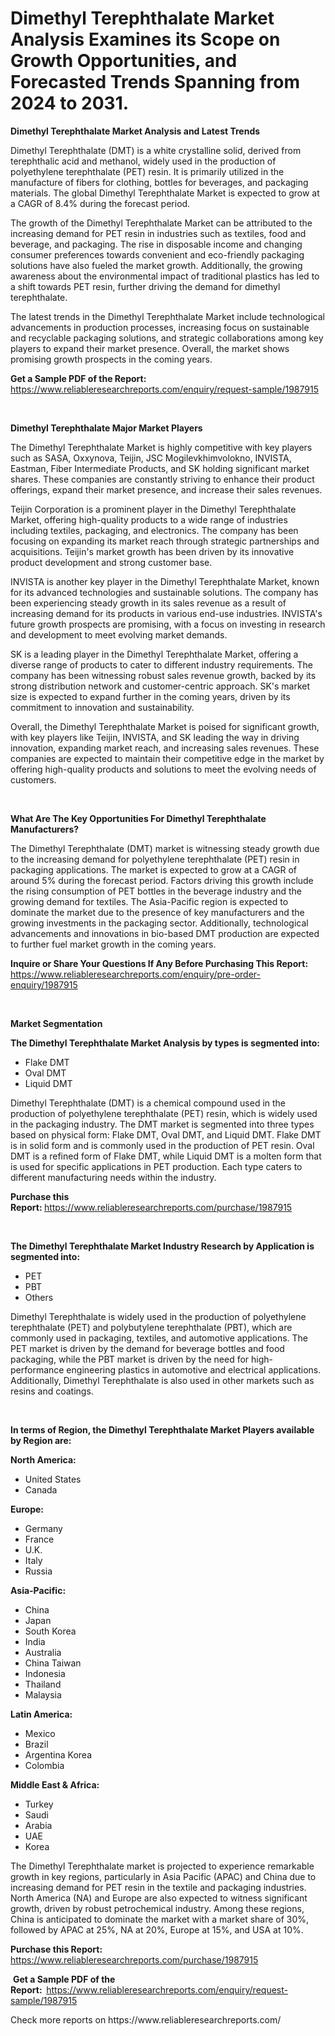 <p><h1>Dimethyl Terephthalate Market Analysis Examines its Scope on Growth Opportunities, and Forecasted Trends Spanning from 2024 to 2031.</h1></p><p><strong>Dimethyl Terephthalate Market Analysis and Latest Trends</strong></p>
<p><p>Dimethyl Terephthalate (DMT) is a white crystalline solid, derived from terephthalic acid and methanol, widely used in the production of polyethylene terephthalate (PET) resin. It is primarily utilized in the manufacture of fibers for clothing, bottles for beverages, and packaging materials. The global Dimethyl Terephthalate Market is expected to grow at a CAGR of 8.4% during the forecast period.</p><p>The growth of the Dimethyl Terephthalate Market can be attributed to the increasing demand for PET resin in industries such as textiles, food and beverage, and packaging. The rise in disposable income and changing consumer preferences towards convenient and eco-friendly packaging solutions have also fueled the market growth. Additionally, the growing awareness about the environmental impact of traditional plastics has led to a shift towards PET resin, further driving the demand for dimethyl terephthalate.</p><p>The latest trends in the Dimethyl Terephthalate Market include technological advancements in production processes, increasing focus on sustainable and recyclable packaging solutions, and strategic collaborations among key players to expand their market presence. Overall, the market shows promising growth prospects in the coming years.</p></p>
<p><strong>Get a Sample PDF of the Report:&nbsp;</strong> <a href="https://www.reliableresearchreports.com/enquiry/request-sample/1987915">https://www.reliableresearchreports.com/enquiry/request-sample/1987915</a></p>
<p>&nbsp;</p>
<p><strong>Dimethyl Terephthalate Major Market Players</strong></p>
<p><p>The Dimethyl Terephthalate Market is highly competitive with key players such as SASA, Oxxynova, Teijin, JSC Mogilevkhimvolokno, INVISTA, Eastman, Fiber Intermediate Products, and SK holding significant market shares. These companies are constantly striving to enhance their product offerings, expand their market presence, and increase their sales revenues.</p><p>Teijin Corporation is a prominent player in the Dimethyl Terephthalate Market, offering high-quality products to a wide range of industries including textiles, packaging, and electronics. The company has been focusing on expanding its market reach through strategic partnerships and acquisitions. Teijin's market growth has been driven by its innovative product development and strong customer base.</p><p>INVISTA is another key player in the Dimethyl Terephthalate Market, known for its advanced technologies and sustainable solutions. The company has been experiencing steady growth in its sales revenue as a result of increasing demand for its products in various end-use industries. INVISTA's future growth prospects are promising, with a focus on investing in research and development to meet evolving market demands.</p><p>SK is a leading player in the Dimethyl Terephthalate Market, offering a diverse range of products to cater to different industry requirements. The company has been witnessing robust sales revenue growth, backed by its strong distribution network and customer-centric approach. SK's market size is expected to expand further in the coming years, driven by its commitment to innovation and sustainability.</p><p>Overall, the Dimethyl Terephthalate Market is poised for significant growth, with key players like Teijin, INVISTA, and SK leading the way in driving innovation, expanding market reach, and increasing sales revenues. These companies are expected to maintain their competitive edge in the market by offering high-quality products and solutions to meet the evolving needs of customers.</p></p>
<p>&nbsp;</p>
<p><strong>What Are The Key Opportunities For Dimethyl Terephthalate Manufacturers?</strong></p>
<p><p>The Dimethyl Terephthalate (DMT) market is witnessing steady growth due to the increasing demand for polyethylene terephthalate (PET) resin in packaging applications. The market is expected to grow at a CAGR of around 5% during the forecast period. Factors driving this growth include the rising consumption of PET bottles in the beverage industry and the growing demand for textiles. The Asia-Pacific region is expected to dominate the market due to the presence of key manufacturers and the growing investments in the packaging sector. Additionally, technological advancements and innovations in bio-based DMT production are expected to further fuel market growth in the coming years.</p></p>
<p><strong>Inquire or Share Your Questions If Any Before Purchasing This Report:</strong> <a href="https://www.reliableresearchreports.com/enquiry/pre-order-enquiry/1987915">https://www.reliableresearchreports.com/enquiry/pre-order-enquiry/1987915</a></p>
<p>&nbsp;</p>
<p><strong>Market Segmentation</strong></p>
<p><strong>The Dimethyl Terephthalate Market Analysis by types is segmented into:</strong></p>
<p><ul><li>Flake DMT</li><li>Oval DMT</li><li>Liquid DMT</li></ul></p>
<p><p>Dimethyl Terephthalate (DMT) is a chemical compound used in the production of polyethylene terephthalate (PET) resin, which is widely used in the packaging industry. The DMT market is segmented into three types based on physical form: Flake DMT, Oval DMT, and Liquid DMT. Flake DMT is in solid form and is commonly used in the production of PET resin. Oval DMT is a refined form of Flake DMT, while Liquid DMT is a molten form that is used for specific applications in PET production. Each type caters to different manufacturing needs within the industry.</p></p>
<p><strong>Purchase this Report:&nbsp;</strong><a href="https://www.reliableresearchreports.com/purchase/1987915">https://www.reliableresearchreports.com/purchase/1987915</a></p>
<p>&nbsp;</p>
<p><strong>The Dimethyl Terephthalate Market Industry Research by Application is segmented into:</strong></p>
<p><ul><li>PET</li><li>PBT</li><li>Others</li></ul></p>
<p><p>Dimethyl Terephthalate is widely used in the production of polyethylene terephthalate (PET) and polybutylene terephthalate (PBT), which are commonly used in packaging, textiles, and automotive applications. The PET market is driven by the demand for beverage bottles and food packaging, while the PBT market is driven by the need for high-performance engineering plastics in automotive and electrical applications. Additionally, Dimethyl Terephthalate is also used in other markets such as resins and coatings.</p></p>
<p>&nbsp;</p>
<p><strong>In terms of Region, the Dimethyl Terephthalate Market Players available by Region are:</strong></p>
<p>
    <p> <strong> North America: </strong>
        <ul>
            <li>United States</li>
            <li>Canada</li>
        </ul>
        </p> 
    <p> <strong> Europe: </strong>
        <ul>
            <li>Germany</li>
            <li>France</li>
            <li>U.K.</li>
            <li>Italy</li>
            <li>Russia</li>
        </ul>
        </p> 
    <p> <strong> Asia-Pacific: </strong>
        <ul>
            <li>China</li>
            <li>Japan</li>
            <li>South Korea</li>
            <li>India</li>
            <li>Australia</li>
            <li>China Taiwan</li>
            <li>Indonesia</li>
            <li>Thailand</li>
            <li>Malaysia</li>
        </ul>
        </p> 
    <p> <strong> Latin America: </strong>
        <ul>
            <li>Mexico</li>
            <li>Brazil</li>
            <li>Argentina Korea</li>
            <li>Colombia</li>
        </ul>
        </p> 
    <p> <strong> Middle East & Africa: </strong>
        <ul>
            <li>Turkey</li>
            <li>Saudi</li>
            <li>Arabia</li>
            <li>UAE</li>
            <li>Korea</li>
        </ul>
    </p>
    </p>
<p><p>The Dimethyl Terephthalate market is projected to experience remarkable growth in key regions, particularly in Asia Pacific (APAC) and China due to increasing demand for PET resin in the textile and packaging industries. North America (NA) and Europe are also expected to witness significant growth, driven by robust petrochemical industry. Among these regions, China is anticipated to dominate the market with a market share of 30%, followed by APAC at 25%, NA at 20%, Europe at 15%, and USA at 10%.</p></p>
<p><strong>Purchase this Report: </strong><a href="https://www.reliableresearchreports.com/purchase/1987915">https://www.reliableresearchreports.com/purchase/1987915</a></p>
<p>&nbsp;<strong>Get a Sample PDF of the Report:&nbsp;&nbsp;</strong><a href="https://www.reliableresearchreports.com/enquiry/request-sample/1987915">https://www.reliableresearchreports.com/enquiry/request-sample/1987915</a></p>
<p><strong></strong></p>
<p>Check more reports on https://www.reliableresearchreports.com/</p>